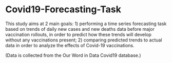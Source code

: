 # Covid19-Forecasting-Task

This study aims at 2 main goals: 1) performing a time series forecasting task based on trends of daily new cases and new deaths data before major vaccination rollouts, in order to predict how these trends will develop without any vaccinations present; 2) comparing predicted trends to actual data in order to analyze the effects of Covid-19 vaccinations. 

(Data is collected from the Our Word in Data Covid19 database.)
